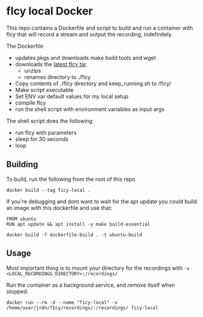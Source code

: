 # fIcy local Docker

This repo contains a Dockerfile and script to build and run a container with fIcy that will record a stream and output the recording, indefinitely.

The Dockerfile

- updates pkgs and downloads make build tools and wget
- downloads the [latest fIcy tar](https://www.thregr.org/~wavexx/software/fIcy/releases/fIcy-1.0.21.tar.gz)
  - unzips
  - renames directory to ./fIcy
- Copy contents of ./fIcy directory and keep_running.sh to /fIcy/
- Make script executable
- Set ENV var default values for my local setup
- compile fIcy
- run the shell script with environment variables as input args


The shell script does the following:

- run fIcy with parameters
- sleep for 30 seconds
- loop

## Building

To build, run the following from the root of this repo

```
docker build --tag ficy-local .
```

If you're debugging and dont want to wait for the apt update you could build an image with this dockerfile and use that:
```
FROM ubuntu
RUN apt update && apt install -y make build-essential
```
```
docker build -f dockerfile-build . -t ubuntu-build
```

## Usage

Most important thing is to mount your directory for the recordings with `-v <LOCAL_RECORDINGS_DIRECTORY>:/recordings/`

Run the container as a background service, and remove itself when stopped.

```
docker run --rm -d --name "ficy-local" -v /home/user/jrdn/fIcy/recordings/:/recordings/ ficy-local
```